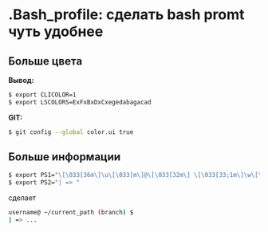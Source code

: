 # .Bash_profile: сделать  bash promt чуть удобнее
## Больше цвета

<b>Вывод:</b>
```bash
$ export CLICOLOR=1 
$ export LSCOLORS=ExFxBxDxCxegedabagacad
```

<b>GIT:</b>
```bash
$ git config --global color.ui true
```
## Больше информации
```bash
$ export PS1="\[\033[36m\]\u\[\033[m\]@\[\033[32m\] \[\033[33;1m\]\w\[\033[m\] (\$(git branch 2>/dev/null | grep '^*' | colrm 1 2)) \$  \n| => "
$ export PS2="| => "
```
сделает
```bash
username@ ~/current_path (branch) $
| => ...
```

